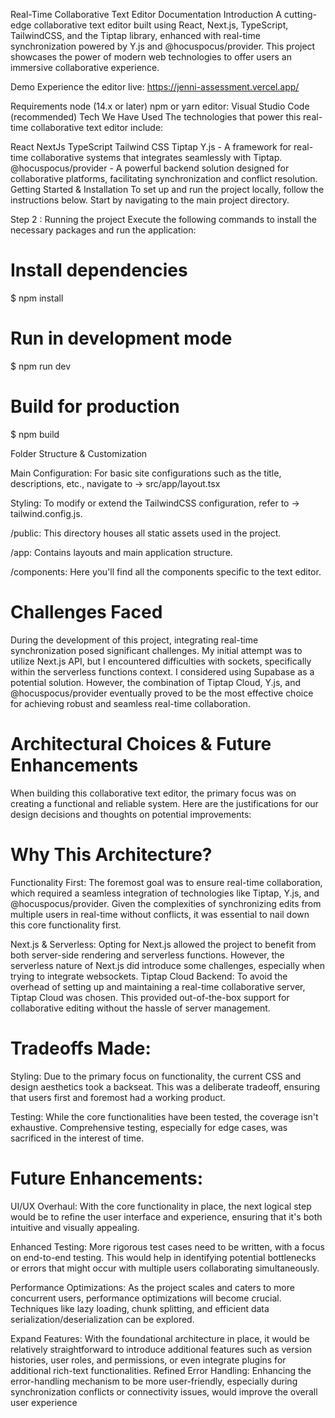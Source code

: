 Real-Time Collaborative Text Editor Documentation
Introduction
A cutting-edge collaborative text editor built using React, Next.js, TypeScript, TailwindCSS, and the Tiptap library, enhanced with real-time synchronization powered by Y.js and @hocuspocus/provider. This project showcases the power of modern web technologies to offer users an immersive collaborative experience.

Demo
Experience the editor live: https://jenni-assessment.vercel.app/

Requirements
node (14.x or later)
npm or yarn
editor: Visual Studio Code (recommended)
Tech We Have Used
The technologies that power this real-time collaborative text editor include:

React
NextJs
TypeScript
Tailwind CSS
Tiptap
Y.js - A framework for real-time collaborative systems that integrates seamlessly with Tiptap.
@hocuspocus/provider - A powerful backend solution designed for collaborative platforms, facilitating synchronization and conflict resolution.
Getting Started & Installation
To set up and run the project locally, follow the instructions below. Start by navigating to the main project directory.

Step 2 : Running the project
Execute the following commands to install the necessary packages and run the application:

# Install dependencies
$ npm install

# Run in development mode
$ npm run dev

# Build for production
$ npm build


Folder Structure & Customization

Main Configuration: For basic site configurations such as the title, descriptions, etc., navigate to -> src/app/layout.tsx

Styling: To modify or extend the TailwindCSS configuration, refer to -> tailwind.config.js.

/public: This directory houses all static assets used in the project.

/app: Contains layouts and main application structure.

/components: Here you'll find all the components specific to the text editor.

# Challenges Faced
During the development of this project, integrating real-time synchronization posed significant challenges. My initial attempt was to utilize Next.js API, but I encountered difficulties with sockets, specifically within the serverless functions context. I considered using Supabase as a potential solution. However, the combination of Tiptap Cloud, Y.js, and @hocuspocus/provider eventually proved to be the most effective choice for achieving robust and seamless real-time collaboration.

# Architectural Choices & Future Enhancements
When building this collaborative text editor, the primary focus was on creating a functional and reliable system. Here are the justifications for our design decisions and thoughts on potential improvements:

# Why This Architecture?
Functionality First: The foremost goal was to ensure real-time collaboration, which required a seamless integration of technologies like Tiptap, Y.js, and @hocuspocus/provider. Given the complexities of synchronizing edits from multiple users in real-time without conflicts, it was essential to nail down this core functionality first.

Next.js & Serverless: Opting for Next.js allowed the project to benefit from both server-side rendering and serverless functions. However, the serverless nature of Next.js did introduce some challenges, especially when trying to integrate websockets.
Tiptap Cloud Backend: To avoid the overhead of setting up and maintaining a real-time collaborative server, Tiptap Cloud was chosen. This provided out-of-the-box support for collaborative editing without the hassle of server management.

# Tradeoffs Made:
Styling: Due to the primary focus on functionality, the current CSS and design aesthetics took a backseat. This was a deliberate tradeoff, ensuring that users first and foremost had a working product.

Testing: While the core functionalities have been tested, the coverage isn't exhaustive. Comprehensive testing, especially for edge cases, was sacrificed in the interest of time.

# Future Enhancements:
UI/UX Overhaul: With the core functionality in place, the next logical step would be to refine the user interface and experience, ensuring that it's both intuitive and visually appealing.

Enhanced Testing: More rigorous test cases need to be written, with a focus on end-to-end testing. This would help in identifying potential bottlenecks or errors that might occur with multiple users collaborating simultaneously.

Performance Optimizations: As the project scales and caters to more concurrent users, performance optimizations will become crucial. Techniques like lazy loading, chunk splitting, and efficient data serialization/deserialization can be explored.

Expand Features: With the foundational architecture in place, it would be relatively straightforward to introduce additional features such as version histories, user roles, and permissions, or even integrate plugins for additional rich-text functionalities.
Refined Error Handling: Enhancing the error-handling mechanism to be more user-friendly, especially during synchronization conflicts or connectivity issues, would improve the overall user experience
